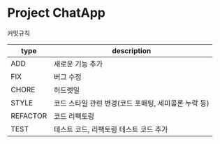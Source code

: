# Project ChatApp

커밋규칙
<br>

| type | description |
| --- | --- |
| ADD | 새로운 기능 추가 |
| FIX | 버그 수정 |
| CHORE | 허드렛일 |
| STYLE | 코드 스타일 관련 변경(코드 포매팅, 세미콜론 누락 등) |
| REFACTOR | 코드 리팩토링 |
| TEST | 테스트 코드, 리팩토링 테스트 코드 추가 |
